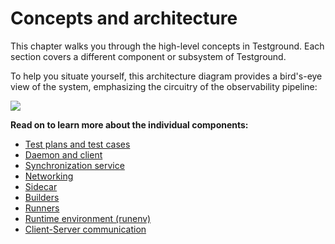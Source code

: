 # Concepts and architecture

This chapter walks you through the high-level concepts in Testground. Each section covers a different component or subsystem of Testground.

To help you situate yourself, this architecture diagram provides a bird's-eye view of the system, emphasizing the circuitry of the observability pipeline:

![](../.gitbook/assets/testground-observability-architecture.png)

**Read on to learn more about the individual components:**

* [Test plans and test cases](test-structure.md)
* [Daemon and client](daemon-and-client.md)
* [Synchronization service](sync-service.md)
* [Networking](networking.md)
* [Sidecar](sidecar.md)
* [Builders](builders-1.md)
* [Runners](runners.md)
* [Runtime environment \(runenv\)](runtime.md)
* [Client-Server communication](client-server-communication.md)
